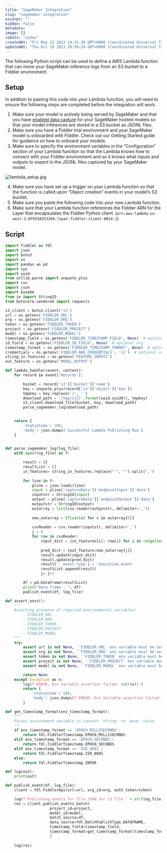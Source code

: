 ```yaml
---
title: "SageMaker Integration"
slug: "sagemaker-integration"
excerpt: ""
hidden: false
metadata: 
image: []
robots: "index"
createdAt: "Fri May 13 2022 14:21:38 GMT+0000 (Coordinated Universal Time)"
updatedAt: "Thu Oct 19 2023 20:59:24 GMT+0000 (Coordinated Universal Time)"
---
```

The following Python script can be used to define a AWS Lambda function that can move your SageMaker inference logs from an S3 bucket to a Fiddler environment.

## Setup

In addition to pasting this code into your Lambda function, you will need to ensure the following steps are completed before the integration will work.

1. Make sure your model is actively being served by SageMaker and that you have  [enabled data capture](https://docs.aws.amazon.com/sagemaker/latest/dg/model-monitor-data-capture.html) for your SageMaker hosted models so that your model inferences are stored in a S3 bucket as JSONL files.
2. Make sure you have a Fiddler trial environment and your SageMaker model is onboarded with Fiddler.  Check out our Getting Started guide for guidance on how to onboard your models.
3. Make sure to specify the environment variables in the “Configuration” section of your Lambda function so that the Lambda knows how to connect with your Fiddler environment and so it knows what inputs and outputs to expect in the JSONL files captured by your SageMaker model.

![](https://files.readme.io/3b4cb21-lambda_setup.jpg "lambda_setup.jpg")

4. Make sure you have set up a trigger on your Lambda function so that the function is called upon “Object creation” events in your model’s S3 bucket.
5. Make sure you paste the following code into your new Lambda function.
6. Make sure that your Lambda function references the Fiddler ARN for the Layer that encapsulates the Fiddler Python client. (`arn:aws:lambda:us-west-2:079310353266:layer:fiddler-client-0814:1`)

## Script

```python
import fiddler as fdl
import json
import boto3
import os
import pandas as pd
import sys
import uuid
from urllib.parse import unquote_plus
import csv
import json
import base64
from io import StringIO
from botocore.vendored import requests

s3_client = boto3.client('s3')
url = os.getenv('FIDDLER_URL')
org = os.getenv('FIDDLER_ORG')
token = os.getenv('FIDDLER_TOKEN')
project = os.getenv('FIDDLER_PROJECT')
model = os.getenv('FIDDLER_MODEL')
timestamp_field = os.getenv('FIDDLER_TIMESTAMP_FIELD', None)  # optional arg
id_field = os.getenv('FIDDLER_ID_FIELD', None)  # optional arg
timestamp_format = os.getenv('FIDDLER_TIMESTAMP_FORMAT', None)  # optional arg
credentials = os.getenv('FIDDLER_AWS_CREDENTIALS', '{}')  # optional arg, json string
string_in_features = os.getenv('FEATURE_INPUTS')
out_feature = os.getenv('MODEL_OUTPUT')

def lambda_handler(event, context):
    for record in event['Records']:

        bucket = record['s3']['bucket']['name']
        key = unquote_plus(record['s3']['object']['key'])
        tmpkey = key.replace('/', '')
        download_path = '/tmp/{}{}'.format(uuid.uuid4(), tmpkey)
        s3_client.download_file(bucket, key, download_path)
        parse_sagemaker_log(download_path)

    
    return {
        'statusCode': 200,
        'body': json.dumps('Successful Lambda Publishing Run')
    }
                  

def parse_sagemaker_log(log_file):
    with open(log_file) as f:

        result = {}
        resultList = []
        in_features= string_in_features.replace("'", "").split(',')
        
        for line in f:
            pline = json.loads(line)
            input = pline['captureData']['endpointInput']['data']
            inputstr = StringIO(input)
            output = pline['captureData']['endpointOutput']['data']
            outputstr = StringIO(output)
            outarray = list(csv.reader(outputstr, delimiter=','))
            
            new_outarray = [float(x) for x in outarray[0]]
        
            csvReader = csv.reader(inputstr, delimiter=',')
            j = 0
            for row in csvReader:
                input_dict = {in_features[i]: row[i] for i in range(len(row))}
                
                pred_dict = {out_feature:new_outarray[j]}
                result.update(input_dict)
                result.update(pred_dict)
                result['__event_type'] = 'execution_event'
                resultList.append(result)
                j= j+1

        df = pd.DataFrame(resultList)
        print("Data frame : ", df)
        publish_event(df, log_file)

def assert_envs():
    """
    Asserting presence of required environmental variables:
        - FIDDLER_URL
        - FIDDLER_ORG
        - FIDDLER_TOKEN
        - FIDDLER_PROJECT
        - FIDDLER_MODEL
    """
    try:
        assert url is not None, '`FIDDLER_URL` env variable must be set.'
        assert org is not None, '`FIDDLER_ORG` env variable must be set.'
        assert token is not None, '`FIDDLER_TOKEN` env variable must be set.'
        assert project is not None, '`FIDDLER_PROJECT` env variable must be set.'
        assert model is not None, '`FIDDLER_MODEL` env variable must be set.'

        return None
    except Exception as e:
        log(f'ERROR: Env Variable assertion failed: {str(e)}')
        return {
            'statusCode': 500,
            'body': json.dumps(f'ERROR: Env Variable assertion failed: {str(e)}'),
        }

def get_timestamp_format(env_timestamp_format):
    """
    Parses environment variable to convert `string` to `enum` value
    """
    if env_timestamp_format == 'EPOCH_MILLISECONDS':
        return fdl.FiddlerTimestamp.EPOCH_MILLISECONDS
    elif env_timestamp_format == 'EPOCH_SECONDS':
        return fdl.FiddlerTimestamp.EPOCH_SECONDS
    elif env_timestamp_format == 'ISO_8601':
        return fdl.FiddlerTimestamp.ISO_8601
    else:
        return fdl.FiddlerTimestamp.INFER

def log(out):
    print(out)

def publish_event(df, log_file):
    client = fdl.FiddlerApi(url=url, org_id=org, auth_token=token)

    log(f'Publishing events for file JSON for S3 file ' + str(log_file))
    res = client.publish_events_batch(
                    project_id=project,
                    model_id=model,
                    batch_source=df,
                    data_source=fdl.BatchPublishType.DATAFRAME,
                    timestamp_field=timestamp_field,
                    timestamp_format=get_timestamp_format(timestamp_format)
                    )
    
    log(res)
```